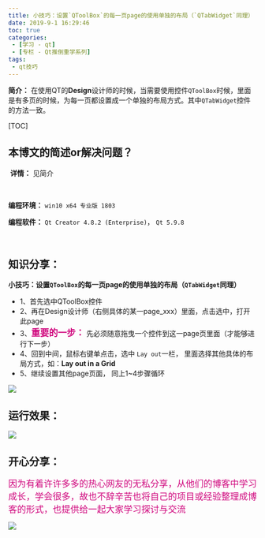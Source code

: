 ```yaml
---
title: 小技巧：设置`QToolBox`的每一页page的使用单独的布局（`QTabWidget`同理）
date: 2019-9-1 16:29:46
toc: true
categories: 
 - [学习 - qt]
 - [专栏 - Qt推倒重学系列]
tags: 
 - qt技巧
---
```




**简介：** 在使用QT的**Design**设计师的时候，当需要使用控件`QToolBox`时候，里面是有多页的时候，为每一页都设置成一个单独的布局方式。其中`QTabWidget`控件的方法一致。

<!-- more -->

[TOC]

## 本博文的简述or解决问题？

​		**详情：**  见简介

<br>

**编程环境：**  `win10 x64 专业版 1803`  

**编程软件：**  `Qt Creator 4.8.2 (Enterprise)`， `Qt 5.9.8`

<br>

## 知识分享：

**小技巧：设置`QToolBox`的每一页page的使用单独的布局（`QTabWidget`同理）**

- 1、首先选中QToolBox控件
- 2、再在Design设计师（右侧具体的某一page_xxx）里面，点击选中，打开此page
- 3、<font color=#D0087E size=4 face="幼圆">**重要的一步：**</font> 先必须随意拖曳一个控件到这一page页里面（才能够进行下一步）
- 4、回到中间，鼠标右键单点击，选中 `Lay out`一栏， 里面选择其他具体的布局方式，如：**Lay out in a Grid**
- 5、继续设置其他page页面， 同上1~4步骤循环

<img src="https://raw.githubusercontent.com/touwoyimuli/FigureBed/master/img/20190901165542.png"/>

<br>

## 运行效果：

<img src="https://raw.githubusercontent.com/touwoyimuli/FigureBed/master/img/20190901165612.png"/>

<br>

## 开心分享：

<font color=#D0087E size=4 face="幼圆">因为有着许许多多的热心网友的无私分享，从他们的博客中学习成长，学会很多，故也不辞辛苦也将自己的项目或经验整理成博客的形式，也提供给一起大家学习探讨与交流 </font>

<img src="https://raw.githubusercontent.com/touwoyimuli/FigureBed/master/img/20190829225308.jpg"/>